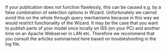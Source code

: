 If your publication does not function flawlessly, this can be caused
e.g. by a false combination of selection options in Wizard.
Unfortunately we cannot avoid this on the whole through query mechanisms
because in this way we would restrict functionality of the Wizard. It
may be the case that you want to publish parts of your model once
locally on ISS (on your PC) and another time on an Apache Webserver in
LAN etc. Therefore we recommend that you consult the articles summarised
here based on troubleshooting in the log file.
